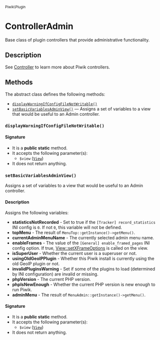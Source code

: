 <small>Piwik\Plugin</small>

ControllerAdmin
===============

Base class of plugin controllers that provide administrative functionality.

Description
-----------

See [Controller](#) to learn more about Piwik controllers.


Methods
-------

The abstract class defines the following methods:

- [`displayWarningIfConfigFileNotWritable()`](#displayWarningIfConfigFileNotWritable)
- [`setBasicVariablesAdminView()`](#setBasicVariablesAdminView) &mdash; Assigns a set of variables to a view that would be useful to an Admin controller.

### `displayWarningIfConfigFileNotWritable()` <a name="displayWarningIfConfigFileNotWritable"></a>

#### Signature

- It is a **public static** method.
- It accepts the following parameter(s):
    - `$view` ([`View`](../../Piwik/View.md))
- It does not return anything.

### `setBasicVariablesAdminView()` <a name="setBasicVariablesAdminView"></a>

Assigns a set of variables to a view that would be useful to an Admin controller.

#### Description

Assigns the following variables:

- **statisticsNotRecorded** - Set to true if the `[Tracker] record_statistics` INI
                              config is `0`. If not `0`, this variable will not be defined.
- **topMenu** - The result of `MenuTop::getInstance()->getMenu()`.
- **currentAdminMenuName** - The currently selected admin menu name.
- **enableFrames** - The value of the `[General] enable_framed_pages` INI config option. If
                   true, [View::setXFrameOptions](#) is called on the view.
- **isSuperUser** - Whether the current user is a superuser or not.
- **usingOldGeoIPPlugin** - Whether this Piwik install is currently using the old GeoIP
                            plugin or not.
- **invalidPluginsWarning** - Set if some of the plugins to load (determined by INI configuration)
                              are invalid or missing.
- **phpVersion** - The current PHP version.
- **phpIsNewEnough** - Whether the current PHP version is new enough to run Piwik.
- **adminMenu** - The result of `MenuAdmin::getInstance()->getMenu()`.

#### Signature

- It is a **public static** method.
- It accepts the following parameter(s):
    - `$view` ([`View`](../../Piwik/View.md))
- It does not return anything.

